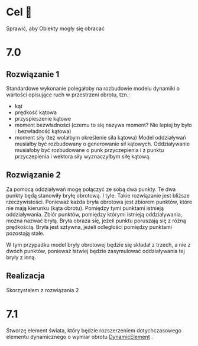 # Cel 🥅
Sprawić, aby Obiekty mogły się obracać

# 7.0
## Rozwiązanie 1
Standardowe wykonanie polegałoby na rozbudowie modelu dynamiki o wartości opisujące ruch w przestrzeni obrotu, tzn.:
+ kąt 
+ prędkość kątowa
+ przyspieszenie kątowe
+ moment bezwładności (czemu to się nazywa moment? Nie lepiej by było : bezwładność kątowa)
+ moment siły (też wolałbym określenie siła kątowa)
Model oddziaływań musiałby być rozbudowany o generowanie sił kątowych.
Oddziaływanie musiałoby być rozbudowane o punk przyczepienia i z punktu przyczepienia i wektora siły wyznaczyłbym siłę kątową. 

## Rozwiązanie 2
Za pomocą oddziaływań mogę połączyć ze sobą dwa punkty.
Te dwa punkty będą stanowiły bryłę obrotową. I tyle.
Takie rozwiązanie jest bliższe rzeczywistości. Ponieważ każda bryła obrotowa jest zbiorem punktów, które nie mają kierunku (kąta obrotu). Pomiędzy tymi punktami istnieją oddziaływania. Zbiór punktów, pomiędzy którymi istnieją oddziaływania, można nazwać bryłą. Bryła obraza się, jeżeli punktu poruszają się z różną prędkością. Bryła jest sztywna, jeżeli odległości pomiędzy punktami pozostają stałe.      

W tym przypadku model bryły obrotowej będzie się składał z trzech, a nie z dwóch punktów, ponieważ łatwiej będzie zasymulować oddziaływania tej bryły z inną.  

## Realizacja

Skorzystałem z rozwiązania 2

# 7.1 
Stworzę element świata, który będzie rozszerzeniem dotychczasowego elementu dynamicznego o wymiar obrotu [DynamicElement](DynamicElement.ts) .
